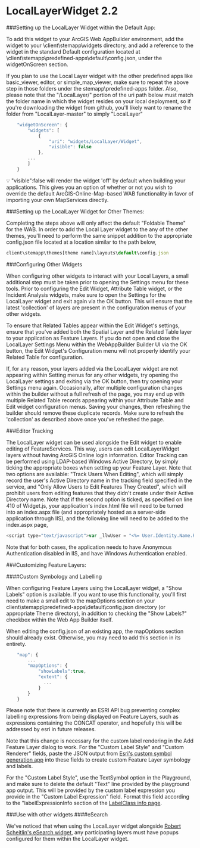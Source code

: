 LocalLayerWidget 2.2
==

###Setting up the LocalLayer Widget within the Default App:

To add this widget to your ArcGIS Web AppBuilder environment, add the widget to your \client\stemapp\widgets directory, and add a reference to the widget in the standard Default configuration located at \client\stemapp\predefined-apps\default\config.json, under the widgetOnScreen section.

If you plan to use the Local Layer widget with the other predefined apps like basic_viewer, editor, or simple_map_viewer, make sure to repeat the above step in those folders under the stemapp\predefined-apps folder.  Also, please note that the "/LocalLayer/" portion of the uri path below must match the folder name in which the widget resides on your local deployment, so if you're downloading the widget from github, you'll likely want to rename the folder from "LocalLayer-master" to simply "LocalLayer"

```javascript
    "widgetOnScreen": {
        "widgets": [
            {
                "uri": "widgets/LocalLayer/Widget",
                "visible": false
            },
        ...
        ]
    }
```

:bulb: "visible":false will render the widget 'off' by default when building your applications.  This gives you an option of whether or not you wish to override the default ArcGIS-Online-Map-based WAB functionality in favor of importing your own MapServices directly.

###Setting up the LocalLayer Widget for Other Themes:

Completing the steps above will only affect the default "Foldable Theme" for the WAB.  In order to add the Local Layer widget to the any of the other themes, you'll need to perform the same snippet addition to the appropriate config.json file located at a location similar to the path below,

```javascript
client\stemapp\themes[theme name]\layouts\default\config.json
```

###Configuring Other Widgets

When configuring other widgets to interact with your Local Layers, a small additional step must be taken prior to opening the Settings menu for these tools.  Prior to configuring the Edit Widget, Attribute Table widget, or the Incident Analysis widgets, make sure to open the Settings for the LocalLayer widget and exit again via the OK button.  This will ensure that the latest 'collection' of layers are present in the configuration menus of your other widgets.

To ensure that Related Tables appear within the Edit Widget's settings, ensure that you've added both the Spatial Layer and the Related Table layer to your application as Feature Layers.  If you do not open and close the LocalLayer Settings Menu within the WebAppBuilder Builder UI via the OK button, the Edit Widget's Configuration menu will not properly identify your Related Table for configuration.

If, for any reason, your layers added via the LocalLayer widget are not appearing within Setting menus for any other widgets, try opening the LocalLayer settings and exiting via the OK button, then try opening your Settings menu again.  Occasionally, after multiple configuration changes within the builder without a full refresh of the page, you may end up with multiple Related Table records appearing within your Attribute Table and Edit widget configuration menus.  Saving your changes, then refreshing the builder should remove these duplicate records.  Make sure to refresh the 'collection' as described above once you've refreshed the page.

###Editor Tracking

The LocalLayer widget can be used alongside the Edit widget to enable editing of FeatureServices.  This way, users can edit LocalLayerWidget layers without having ArcGIS Online login information.  Editor Tracking can be performed using LDAP-based Windows Active Directory, by simply ticking the appropriate boxes when setting up your Feature Layer.  Note that two options are available: "Track Users When Editing", which will simply record the user's Active Directory name in the tracking field specified in the service, and "Only Allow Users to Edit Features They Created", which will prohibit users from editing features that they didn't create under their Active Directory name.  Note that if the second option is ticked, as specified on line 410 of Widget.js, your application's index.html file will need to be turned into an index.aspx file (and appropriately hosted as a server-side application through IIS), and the following line will need to be added to the index.aspx page,

```javascript
<script type="text/javascript">var _llwUser = "<%= User.Identity.Name.Replace("\","\\") %>"</script>
```

Note that for both cases, the application needs to have Anonymous Authentication disabled in IIS, and have Windows Authentication enabled.

###Customizing Feature Layers:

####Custom Symbology and Labelling

When configuring Feature Layers using the LocalLayer widget, a "Show Labels" option is available.  If you want to use this functionality, you'll first need to make a small edit to the mapOptions section on your client\stemapp\predefined-apps\default\config.json directory (or appropriate Theme directory), in addition to checking the "Show Labels?" checkbox within the Web App Builder itself. 

When editing the config.json of an existing app, the mapOptions section should already exist.  Otherwise, you may need to add this section in its entirety.

```javascript
    "map": {
        ...
        "mapOptions": {
            "showLabels":true,
            "extent": {
              ...
            }
        }
    }
```

Please note that there is currently an ESRI API bug preventing complex labelling expressions from being displayed on Feature Layers, such as expressions containing the CONCAT operator, and hopefully this will be addressed by esri in future releases.

Note that this change is necessary for the custom label rendering in the Add Feature Layer dialog to work. For the "Custom Label Style" and "Custom Renderer" fields, paste the JSON output from [Esri's custom symbol generation app](http://developers.arcgis.com/javascript/samples/playground/index.html) into these fields to create custom Feature Layer symbology and labels.

For the "Custom Label Style", use the TextSymbol option in the Playground, and make sure to delete the default "Text" line provided by the playground app output. This will be provided by the custom label expression you provide in the "Custom Label Expression" field. Format this field according to the "labelExpressionInfo section of the [LabelClass info page](https://developers.arcgis.com/javascript/jsapi/labelclass-amd.html#labelexpressioninfo).

###Use with other widgets
####eSearch

We've noticed that when using the LocalLayer widget alongside [Robert Scheitlin's eSearch widget](https://github.com/rscheitlin/eSearch), any participating layers must have popups configured for them within the LocalLayer widget.